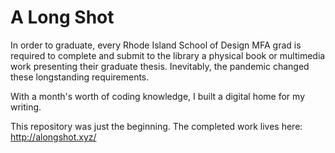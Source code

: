 # A Long Shot

In order to graduate, every Rhode Island School of Design MFA grad is required to complete and submit to the library a physical book or multimedia work presenting their graduate thesis. Inevitably, the pandemic changed these longstanding requirements. 

With a month's worth of coding knowledge, I built a digital home for my writing.

This repository was just the beginning. The completed work lives here: http://alongshot.xyz/
